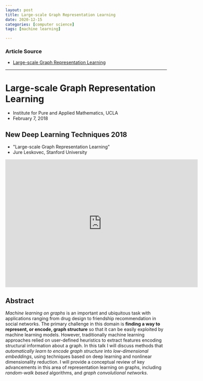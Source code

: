 ```yaml
---
layout: post
title: Large-scale Graph Representation Learning
date: 2020-12-15
categories: [computer science]
tags: [machine learning]

---
```


### Article Source
* [Large-scale Graph Representation Learning](https://www.youtube.com/watch?v=oQL4E1gK3VU)

----

# Large-scale Graph Representation Learning

* Institute for Pure and Applied Mathematics, UCLA
* February 7, 2018


## New Deep Learning Techniques 2018

* "Large-scale Graph Representation Learning"
* Jure Leskovec, Stanford University

<iframe width="600" height="400" src="https://www.youtube.com/embed/oQL4E1gK3VU" frameborder="0" allow="accelerometer; autoplay; clipboard-write; encrypted-media; gyroscope; picture-in-picture" allowfullscreen></iframe>
 
## Abstract
*Machine learning on graphs* is an important and ubiquitous task with applications ranging from drug design to friendship recommendation in social networks. The primary challenge in this domain is **finding a way to represent, or encode, graph structure** so that it can be easily exploited by machine learning models. However, traditionally machine learning approaches relied on user-defined heuristics to extract features encoding structural information about a graph. 
In this talk I will discuss methods that *automatically learn to encode graph structure* into *low-dimensional embeddings*, using techniques based on deep learning and nonlinear dimensionality reduction. I will provide a conceptual review of key advancements in this area of representation learning on graphs, including *random-walk based* algorithms, and *graph convolutional networks*.